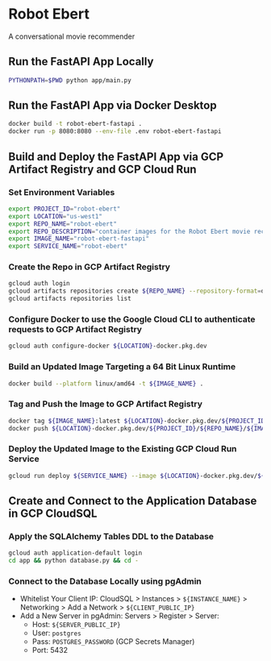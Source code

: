 # Robot Ebert

A conversational movie recommender

## Run the FastAPI App Locally

```bash
PYTHONPATH=$PWD python app/main.py
```

## Run the FastAPI App via Docker Desktop

```bash
docker build -t robot-ebert-fastapi .
docker run -p 8080:8080 --env-file .env robot-ebert-fastapi
```

## Build and Deploy the FastAPI App via GCP Artifact Registry and GCP Cloud Run

### Set Environment Variables

```bash
export PROJECT_ID="robot-ebert"
export LOCATION="us-west1"
export REPO_NAME="robot-ebert"
export REPO_DESCRIPTION="container images for the Robot Ebert movie recommender application"
export IMAGE_NAME="robot-ebert-fastapi"
export SERVICE_NAME="robot-ebert"
```

### Create the Repo in GCP Artifact Registry

```bash
gcloud auth login
gcloud artifacts repositories create ${REPO_NAME} --repository-format=docker --location=${LOCATION} --description=${REPO_DESCRIPTION}
gcloud artifacts repositories list
```

### Configure Docker to use the Google Cloud CLI to authenticate requests to GCP Artifact Registry

```bash
gcloud auth configure-docker ${LOCATION}-docker.pkg.dev
```

### Build an Updated Image Targeting a 64 Bit Linux Runtime

```bash
docker build --platform linux/amd64 -t ${IMAGE_NAME} .
```

### Tag and Push the Image to GCP Artifact Registry

```bash
docker tag ${IMAGE_NAME}:latest ${LOCATION}-docker.pkg.dev/${PROJECT_ID}/${REPO_NAME}/${IMAGE_NAME}:latest
docker push ${LOCATION}-docker.pkg.dev/${PROJECT_ID}/${REPO_NAME}/${IMAGE_NAME}:latest
```

### Deploy the Updated Image to the Existing GCP Cloud Run Service

```bash
gcloud run deploy ${SERVICE_NAME} --image ${LOCATION}-docker.pkg.dev/${PROJECT_ID}/${REPO_NAME}/${IMAGE_NAME}:latest --platform managed --region $LOCATION
```

## Create and Connect to the Application Database in GCP CloudSQL

### Apply the SQLAlchemy Tables DDL to the Database

```bash
gcloud auth application-default login
cd app && python database.py && cd -
```

### Connect to the Database Locally using pgAdmin

* Whitelist Your Client IP: CloudSQL > Instances > `${INSTANCE_NAME}` > Networking > Add a Network > `${CLIENT_PUBLIC_IP}`
* Add a New Server in pgAdmin: Servers > Register > Server:
    * Host: `${SERVER_PUBLIC_IP}`
    * User: `postgres`
    * Pass: `POSTGRES_PASSWORD` (GCP Secrets Manager)
    * Port: 5432
